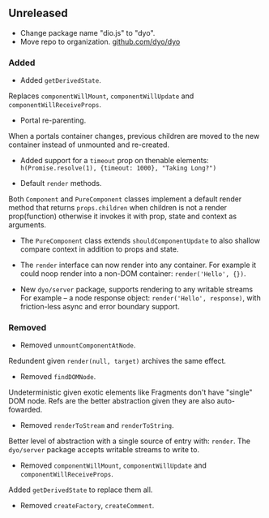 ## Unreleased

- Change package name "dio.js" to "dyo".
- Move repo to organization. [github.com/dyo/dyo](https://github.com/dyo/dyo)

### Added

- Added `getDerivedState`.

Replaces `componentWillMount`, `componentWillUpdate` and `componentWillReceiveProps`.

- Portal re-parenting.

When a portals container changes, previous children are moved to the new container instead of unmounted and re-created.

- Added support for a `timeout` prop on thenable elements: `h(Promise.resolve(1), {timeout: 1000}, "Taking Long?")`

- Default `render` methods.

Both `Component` and `PureComponent` classes implement a default render method that returns `props.children` when children is not a render prop(function) otherwise it invokes it with prop, state and context as arguments.

- The `PureComponent` class extends `shouldComponentUpdate` to also shallow compare context in addition to props and state.

- The `render` interface can now render into any container. For example it could noop render into a non-DOM container: `render('Hello', {})`.

- New `dyo/server` package, supports rendering to any writable streams For example – a node response object: `render('Hello', response)`, with friction-less async and error boundary support.

### Removed

- Removed `unmountComponentAtNode`.

Redundent given `render(null, target)` archives the same effect.

- Removed `findDOMNode`.

Undeterministic given exotic elements like Fragments don't have "single" DOM node. Refs are the better abstraction given they are also auto-fowarded.

- Removed `renderToStream` and `renderToString`.

Better level of abstraction with a single source of entry with: `render`. The `dyo/server` package accepts writable streams to write to.

- Removed `componentWillMount`, `componentWillUpdate` and `componentWillReceiveProps`. 

Added `getDerivedState` to replace them all. 

- Removed `createFactory`, `createComment`.
